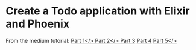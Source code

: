 # Create a Todo application with Elixir and Phoenix

From the medium tutorial:
<a href="https://medium.com/@Stephanbv/elixir-phoenix-lets-code-authentication-todo-application-part-1-599ee94cd04d#.2bhssuc8b">Part 1</>
<a href="https://medium.com/@Stephanbv/elixir-phoenix-lets-code-authentication-todo-application-part-2-f52348c2b32f">Part 2</>
<a href="https://medium.com/@Stephanbv/elixir-phoenix-lets-code-authentication-todo-application-part-3-acb879d8816#.s2aj9tq19">Part 3</a>
<a href="https://medium.com/@Stephanbv/elixir-phoenix-a-todo-and-user-relationship-todo-application-part-4-7c2d80d22dea">Part 4</a>
<a href="https://medium.com/@Stephanbv/elixir-phoenix-a-todo-and-user-relationship-todo-application-part-5-4a7e1b3ff7b9#.x9th4091e">Part 5</>
